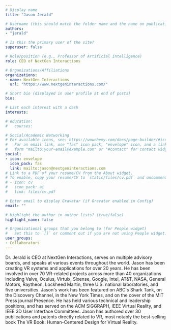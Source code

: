 ```yaml
---
# Display name
title: "Jason Jerald"

# Username (this should match the folder name and the name on publications)
authors:
- "jerald"

# Is this the primary user of the site?
superuser: false

# Role/position (e.g., Professor of Artificial Intelligence)
role: CEO of NextGen Interactions

# Organizations/Affiliations
organizations:
- name: NextGen Interactions
  url: "https://www.nextgeninteractions.com/"

# Short bio (displayed in user profile at end of posts)
bio: 

# List each interest with a dash
interests:

# education:
#   courses:

# Social/Academic Networking
# For available icons, see: https://wowchemy.com/docs/page-builder/#icons
#   For an email link, use "fas" icon pack, "envelope" icon, and a link in the
#   form "mailto:your-email@example.com" or "#contact" for contact widget.
social:
- icon: envelope
  icon_pack: fas
  link: mailto:jason@nextgeninteractions.com
# Link to a PDF of your resume/CV from the About widget.
# To enable, copy your resume/CV to `static/files/cv.pdf` and uncomment the lines below.
# - icon: cv
#   icon_pack: ai
#   link: files/cv.pdf

# Enter email to display Gravatar (if Gravatar enabled in Config)
email: ""

# Highlight the author in author lists? (true/false)
highlight_name: false

# Organizational groups that you belong to (for People widget)
#   Set this to `[]` or comment out if you are not using People widget.
user_groups:
- Collaborators
---
```

Dr. Jerald is CEO at NextGen Interactions, serves on multiple advisory boards, and speaks at various events throughout the world. Jason has been creating VR systems and applications for over 20 years. He has been involved in over 70 VR-related projects across more than 40 organizations including Valve, Oculus, Virtuix, Sixense, Google, Intel, AT&T, NASA, General Motors, Raytheon, Lockheed Martin, three U.S. national laboratories, and five universities. Jason's work has been featured on ABC's Shark Tank, on the Discovery Channel, in the New York Times, and on the cover of the MIT Press journal Presence. He has held various technical and leadership positions, and has served on the ACM SIGGRAPH, IEEE Virtual Reality, and IEEE 3D User Interface Committees. Jason has authored over 30 publications and patents directly related to VR, most notably the best-selling book The VR Book: Human-Centered Design for Virtual Reality. 
